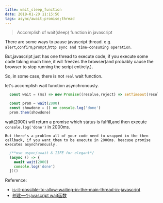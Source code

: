 ```yaml
---
title: wait_sleep_function
date: 2018-01-20 11:15:56
tags: async/await;promise;thread
---
```


> Accomplish of wait(sleep) function in javascript

There are some ways to pause javascript thread. e.g. `alert`,`confirm`,`prompt`,`http sync and time-consuming operation`.

But,javascript just has one thread to execute code, if you execute some code taking much time, it will freezes the browser(and probably cause the browser to stop running the script entirely.).

So, in some case, there is not `real` wait function.

let's accomplish wait function asynchronously.

```javascript
  const wait = (ms) => new Promise((resolve,reject) => setTimeout(resolved,ms))
```

```javascript
  const prom = wait(2000)
  const showdone = () => console.log('done')
  prom.then(showdone)

```

wait(2000) will return a promise which status is fulfill,and then execute `console.log('done')` in 2000ms.

`But there's a problem all of your code need to wrapped in the then callback, if you want them to be execute in 2000ms. beacuse promise executes asynchronously.`

```javascript
  /**use async/await & IIFE for elegant*/
  (async () => {
    await wait(2000)
    console.log('done')
  })()
```


Reference:
  * [is-it-possible-to-allow-waiting-in-the-main-thread-in-javascript](https://stackoverflow.com/questions/35875761/is-it-possible-to-allow-waiting-in-the-main-thread-in-javascript)
  * [创建一个javascript wait函数](http://www.zcfy.cc/article/let-s-make-a-javascript-wait-function-hacker-noon)
